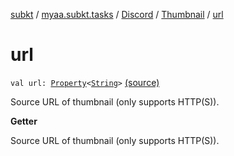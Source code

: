 [subkt](../../../index.md) / [myaa.subkt.tasks](../../index.md) / [Discord](../index.md) / [Thumbnail](index.md) / [url](./url.md)

# url

`val url: `[`Property`](https://docs.gradle.org/current/javadoc/org/gradle/api/provider/Property.html)`<`[`String`](https://kotlinlang.org/api/latest/jvm/stdlib/kotlin/-string/index.html)`>` [(source)](https://github.com/Myaamori/SubKt/blob/master/src/main/kotlin/myaa/subkt/tasks/discordtask.kt#L121)

Source URL of thumbnail (only supports HTTP(S)).

**Getter**

Source URL of thumbnail (only supports HTTP(S)).

